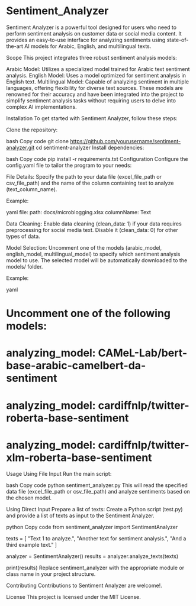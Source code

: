 # Sentiment_Analyzer
 
Sentiment Analyzer is a powerful tool designed for users who need to perform sentiment analysis on customer data or social media content. It provides an easy-to-use interface for analyzing sentiments using state-of-the-art AI models for Arabic, English, and multilingual texts.

Scope
This project integrates three robust sentiment analysis models:

Arabic Model: Utilizes a specialized model trained for Arabic text sentiment analysis.
English Model: Uses a model optimized for sentiment analysis in English text.
Multilingual Model: Capable of analyzing sentiment in multiple languages, offering flexibility for diverse text sources.
These models are renowned for their accuracy and have been integrated into the project to simplify sentiment analysis tasks without requiring users to delve into complex AI implementations.

Installation
To get started with Sentiment Analyzer, follow these steps:

Clone the repository:

bash
Copy code
git clone https://github.com/yourusername/sentiment-analyzer.git
cd sentiment-analyzer
Install dependencies:

bash
Copy code
pip install -r requirements.txt
Configuration
Configure the config.yaml file to tailor the program to your needs:

File Details: Specify the path to your data file (excel_file_path or csv_file_path) and the name of the column containing text to analyze (text_column_name).

Example:

yaml
file:
  path: docs/microblogging.xlsx
  columnName: Text

  
Data Cleaning: Enable data cleaning (clean_data: 1) if your data requires preprocessing for social media text. Disable it (clean_data: 0) for other types of data.

Model Selection: Uncomment one of the models (arabic_model, english_model, multilingual_model) to specify which sentiment analysis model to use. The selected model will be automatically downloaded to the models/ folder.

Example:

yaml
  # Uncomment one of the following models:
  # analyzing_model: CAMeL-Lab/bert-base-arabic-camelbert-da-sentiment 
  # analyzing_model: cardiffnlp/twitter-roberta-base-sentiment 
  # analyzing_model: cardiffnlp/twitter-xlm-roberta-base-sentiment 

Usage
Using File Input
Run the main script:

bash
Copy code
python sentiment_analyzer.py
This will read the specified data file (excel_file_path or csv_file_path) and analyze sentiments based on the chosen model.

Using Direct Input
Prepare a list of texts:
Create a Python script (test.py) and provide a list of texts as input to the Sentiment Analyzer.

python
Copy code
from sentiment_analyzer import SentimentAnalyzer

texts = [
    "Text 1 to analyze.",
    "Another text for sentiment analysis.",
    "And a third example text."
]

analyzer = SentimentAnalyzer()
results = analyzer.analyze_texts(texts)

print(results)
Replace sentiment_analyzer with the appropriate module or class name in your project structure.

Contributing
Contributions to Sentiment Analyzer are welcome!.

License
This project is licensed under the MIT License.

